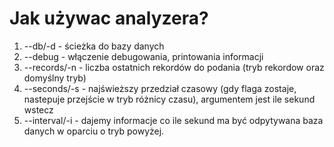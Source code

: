 # Jak używac analyzera?

1. --db/-d - ścieżka do bazy danych
2. --debug - włączenie debugowania, printowania informacji
3. --records/-n - liczba ostatnich rekordów do podania (tryb rekordow oraz domyślny tryb)
4. --seconds/-s - najświeższy przedział czasowy (gdy flaga zostaje, nastepuje przejście w tryb różnicy czasu), argumentem jest ile sekund wstecz
5. --interval/-i - dajemy informacje co ile sekund ma być odpytywana baza danych w oparciu o tryb powyżej. 
